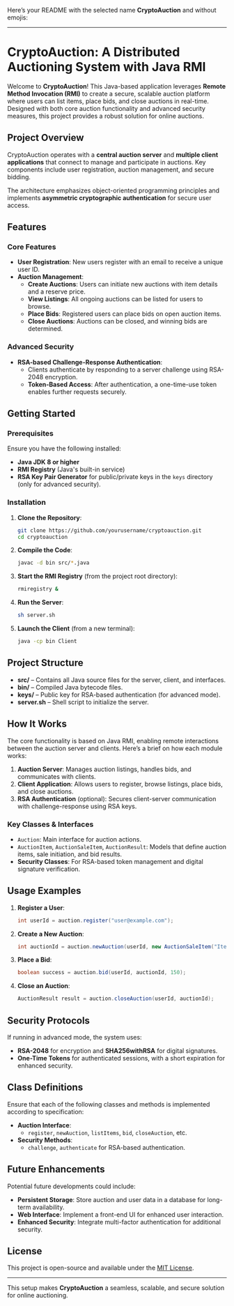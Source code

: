 Here’s your README with the selected name **CryptoAuction** and without emojis:

---

# CryptoAuction: A Distributed Auctioning System with Java RMI

Welcome to **CryptoAuction**! This Java-based application leverages **Remote Method Invocation (RMI)** to create a secure, scalable auction platform where users can list items, place bids, and close auctions in real-time. Designed with both core auction functionality and advanced security measures, this project provides a robust solution for online auctions.

## Project Overview

CryptoAuction operates with a **central auction server** and **multiple client applications** that connect to manage and participate in auctions. Key components include user registration, auction management, and secure bidding.

The architecture emphasizes object-oriented programming principles and implements **asymmetric cryptographic authentication** for secure user access.

## Features

### Core Features

- **User Registration**: New users register with an email to receive a unique user ID.
- **Auction Management**:
  - **Create Auctions**: Users can initiate new auctions with item details and a reserve price.
  - **View Listings**: All ongoing auctions can be listed for users to browse.
  - **Place Bids**: Registered users can place bids on open auction items.
  - **Close Auctions**: Auctions can be closed, and winning bids are determined.
  
### Advanced Security

- **RSA-based Challenge-Response Authentication**:
  - Clients authenticate by responding to a server challenge using RSA-2048 encryption.
  - **Token-Based Access**: After authentication, a one-time-use token enables further requests securely.

## Getting Started

### Prerequisites

Ensure you have the following installed:

- **Java JDK 8 or higher**
- **RMI Registry** (Java's built-in service)
- **RSA Key Pair Generator** for public/private keys in the `keys` directory (only for advanced security).

### Installation

1. **Clone the Repository**:
   ```bash
   git clone https://github.com/yourusername/cryptoauction.git
   cd cryptoauction
   ```

2. **Compile the Code**:
   ```bash
   javac -d bin src/*.java
   ```

3. **Start the RMI Registry** (from the project root directory):
   ```bash
   rmiregistry &
   ```

4. **Run the Server**:
   ```bash
   sh server.sh
   ```

5. **Launch the Client** (from a new terminal):
   ```bash
   java -cp bin Client
   ```

## Project Structure

- **src/** – Contains all Java source files for the server, client, and interfaces.
- **bin/** – Compiled Java bytecode files.
- **keys/** – Public key for RSA-based authentication (for advanced mode).
- **server.sh** – Shell script to initialize the server.

## How It Works

The core functionality is based on Java RMI, enabling remote interactions between the auction server and clients. Here’s a brief on how each module works:

1. **Auction Server**: Manages auction listings, handles bids, and communicates with clients.
2. **Client Application**: Allows users to register, browse listings, place bids, and close auctions.
3. **RSA Authentication** (optional): Secures client-server communication with challenge-response using RSA keys.

### Key Classes & Interfaces

- `Auction`: Main interface for auction actions.
- `AuctionItem`, `AuctionSaleItem`, `AuctionResult`: Models that define auction items, sale initiation, and bid results.
- **Security Classes**: For RSA-based token management and digital signature verification.

## Usage Examples

1. **Register a User**:
   ```java
   int userId = auction.register("user@example.com");
   ```
2. **Create a New Auction**:
   ```java
   int auctionId = auction.newAuction(userId, new AuctionSaleItem("Item Name", "Description", 100));
   ```
3. **Place a Bid**:
   ```java
   boolean success = auction.bid(userId, auctionId, 150);
   ```
4. **Close an Auction**:
   ```java
   AuctionResult result = auction.closeAuction(userId, auctionId);
   ```

## Security Protocols

If running in advanced mode, the system uses:

- **RSA-2048** for encryption and **SHA256withRSA** for digital signatures.
- **One-Time Tokens** for authenticated sessions, with a short expiration for enhanced security.

## Class Definitions

Ensure that each of the following classes and methods is implemented according to specification:

- **Auction Interface**:
  - `register`, `newAuction`, `listItems`, `bid`, `closeAuction`, etc.
- **Security Methods**:
  - `challenge`, `authenticate` for RSA-based authentication.

## Future Enhancements

Potential future developments could include:

- **Persistent Storage**: Store auction and user data in a database for long-term availability.
- **Web Interface**: Implement a front-end UI for enhanced user interaction.
- **Enhanced Security**: Integrate multi-factor authentication for additional security.

## License

This project is open-source and available under the [MIT License](LICENSE).

---

This setup makes **CryptoAuction** a seamless, scalable, and secure solution for online auctioning.
